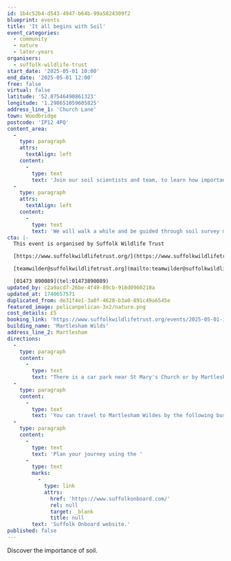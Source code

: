 ```yaml
---
id: 1b4c52b4-d543-4947-b64b-99a5824309f2
blueprint: events
title: 'It all begins with Soil'
event_categories:
  - community
  - nature
  - later-years
organisers:
  - suffolk-wildlife-trust
start_date: '2025-05-01 10:00'
end_date: '2025-05-01 12:00'
free: false
virtual: false
latitude: '52.07546490861323'
longitude: '1.298651059605825'
address_line_1: 'Church Lane'
town: Woodbridge
postcode: 'IP12 4PQ'
content_area:
  -
    type: paragraph
    attrs:
      textAlign: left
    content:
      -
        type: text
        text: 'Join our soil scientists and team, to learn how important soil is to nature, and how it will recover over time, to influence what will grow at Martlesham Wilds. '
  -
    type: paragraph
    attrs:
      textAlign: left
    content:
      -
        type: text
        text: 'We will walk a while and be guided through soil survey methodology, and have a chance to get a little muddy and explore the texture of different soils as well as looking for worms! Soil is important in gardens as well, so come and get some tips on how to best help your soil recover.'
cta: |-
  This event is organised by Suffolk Wildlife Trust

  [https://www.suffolkwildlifetrust.org/](https://www.suffolkwildlifetrust.org/)

  [teamwilder@suffolkwildlifetrust.org](mailto:teamwilder@suffolkwildlifetrust.org)

  [01473 890089](tel:01473890089)
updated_by: c2a9acd7-26be-4f49-89cb-918d0960210a
updated_at: 1740657571
duplicated_from: de31f4e1-3a0f-4620-b3a0-891c49a6545e
featured_image: pelicanpelican-3x2/nature.png
cost_details: £5
booking_link: 'https://www.suffolkwildlifetrust.org/events/2025-05-01-it-all-begins-soil-martlesham-wilds'
building_name: 'Martlesham Wilds'
address_line_2: Martlesham
directions:
  -
    type: paragraph
    content:
      -
        type: text
        text: "There is a car park near St Mary's Church or by Martlesham Recreation Ground."
  -
    type: paragraph
    content:
      -
        type: text
        text: 'You can travel to Martlesham Wildes by the following bus routes - 63 (Framlingham), 65 (Rendlesham), 66 (Ipswich), and 73 (village links).'
  -
    type: paragraph
    content:
      -
        type: text
        text: 'Plan your journey using the '
      -
        type: text
        marks:
          -
            type: link
            attrs:
              href: 'https://www.suffolkonboard.com/'
              rel: null
              target: _blank
              title: null
        text: 'Suffolk Onboard website.'
published: false
---
```

Discover the importance of soil.